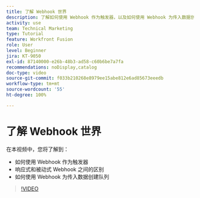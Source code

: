 ```yaml
---
title: 了解 Webhook 世界
description: 了解如何使用 Webhook 作为触发器，以及如何使用 Webhook 为传入数据创建队列，一切尽在  [!DNL Adobe Workfront Fusion]。
activity: use
team: Technical Marketing
type: Tutorial
feature: Workfront Fusion
role: User
level: Beginner
jira: KT-9050
exl-id: 87140000-e26b-48b3-ad58-c60b6be7a7fa
recommendations: noDisplay,catalog
doc-type: video
source-git-commit: f033b210268e8979ee15abe812e6ad85673eeedb
workflow-type: tm+mt
source-wordcount: '55'
ht-degree: 100%

---
```


# 了解 Webhook 世界

在本视频中，您将了解到：

* 如何使用 Webhook 作为触发器
* 响应式和被动式 Webhook 之间的区别
* 如何使用 Webhook 为传入数据创建队列

>[!VIDEO](https://video.tv.adobe.com/v/335291/?quality=12&learn=on)
